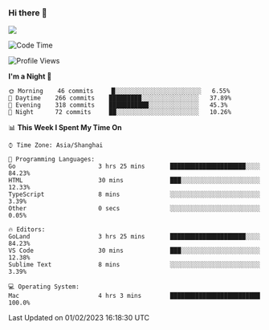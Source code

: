 ### Hi there 👋

<!--
**JJAYCHEN1e/jjaychen1e** is a ✨ _special_ ✨ repository because its `README.md` (this file) appears on your GitHub profile.

Here are some ideas to get you started:

- 🔭 I’m currently working on ...
- 🌱 I’m currently learning ...
- 👯 I’m looking to collaborate on ...
- 🤔 I’m looking for help with ...
- 💬 Ask me about ...
- 📫 How to reach me: ...
- 😄 Pronouns: ...
- ⚡ Fun fact: ...
-->

[![](https://github-readme-stats.vercel.app/api?username=jjaychen1e&show_icons=true)](https://github.com/jjaychen1e/github-readme-stats?count_private=true)

<!--START_SECTION:waka-->
![Code Time](http://img.shields.io/badge/Code%20Time-540%20hrs%2029%20mins-blue)

![Profile Views](http://img.shields.io/badge/Profile%20Views-1-blue)

**I'm a Night 🦉** 

```text
🌞 Morning    46 commits     █░░░░░░░░░░░░░░░░░░░░░░░░   6.55% 
🌆 Daytime    266 commits    █████████░░░░░░░░░░░░░░░░   37.89% 
🌃 Evening    318 commits    ███████████░░░░░░░░░░░░░░   45.3% 
🌙 Night      72 commits     ██░░░░░░░░░░░░░░░░░░░░░░░   10.26%

```


📊 **This Week I Spent My Time On** 

```text
⌚︎ Time Zone: Asia/Shanghai

💬 Programming Languages: 
Go                       3 hrs 25 mins       █████████████████████░░░░   84.23% 
HTML                     30 mins             ███░░░░░░░░░░░░░░░░░░░░░░   12.33% 
TypeScript               8 mins              ░░░░░░░░░░░░░░░░░░░░░░░░░   3.39% 
Other                    0 secs              ░░░░░░░░░░░░░░░░░░░░░░░░░   0.05%

🔥 Editors: 
GoLand                   3 hrs 25 mins       █████████████████████░░░░   84.23% 
VS Code                  30 mins             ███░░░░░░░░░░░░░░░░░░░░░░   12.38% 
Sublime Text             8 mins              ░░░░░░░░░░░░░░░░░░░░░░░░░   3.39%

💻 Operating System: 
Mac                      4 hrs 3 mins        █████████████████████████   100.0%

```


 Last Updated on 01/02/2023 16:18:30 UTC
<!--END_SECTION:waka-->
